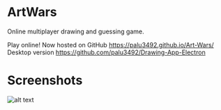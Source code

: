 # ArtWars
Online multiplayer drawing and guessing game.

Play online! Now hosted on GitHub https://palu3492.github.io/Art-Wars/
Desktop version https://github.com/palu3492/Drawing-App-Electron

# Screenshots
![alt text](https://raw.githubusercontent.com/palu3492/Art-Wars/master/images/screenshot1.png)
